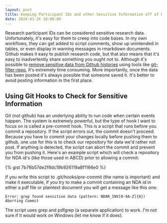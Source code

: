 ```yaml
---
layout: post
title: Keeping Participant IDs and other Sensitive Information off of Github.
date: 2024-01-26 10:00:00
---
```


Research participant IDs can be considered sensitive research data. Unfortunately, it's easy for them to creep into code bases. In my own workflows, they can get added to script comments, show up unintended in tables, or even display in warning messages in rmarkdown documents. Github makes it easy to publish research code, but that also means that it's easy to inadvertently share something you ought not to. Although it's possible to [remove sensitive data from Github histories](https://docs.github.com/en/authentication/keeping-your-account-and-data-secure/removing-sensitive-data-from-a-repository) using tools like [git-filter-repo](https://github.com/newren/git-filter-repo), it's extremely time consuming. More importantly, once the data has been posted it's always possible that someone saved it. It's better to avoid posting information in the first place.

## Using Git Hooks to Check for Sensitive Information
Git (not github) has an underlying ability to run code when certain events happen. The system is extremely powerful, but the type of hook I want to focus on is called a pre-commit hook. This is a script that runs before you commit a repository. If the script errors out, the commit doesn't proceed. Because you have to commit your changes locally before pushing them to github, one use for this is to check our repository for data we'd rather not post. If anything is detected, the script can abort the commit and prevent you from pushing it. Here's an example script which will check a repository for NDA id's (like those used in ABCD) prior to allowing a commit:

{% gist 7b76b57de2f8dc19b926119a8f1166e0 %}

If you write this script to .git/hooks/pre-commit (the name is important) and make it executable, if you try to make a commit containing an NDA id in either a pdf file or plaintext document you will get a message like this one:

```
Error: grep found sensitive data (pattern: NDAR_INV[0-9A-Z]{8})
Aborting Commit
```

The script uses grep and pdfgrep (a separate application) to work. I'm not sure if it would work on Windows (let me know if it does).
